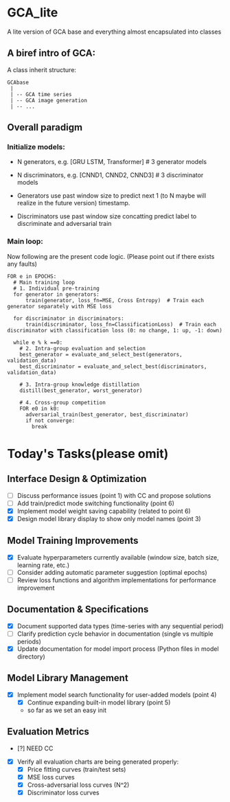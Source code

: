 # GCA_lite
A lite version of GCA base and everything almost encapsulated into classes

## A biref intro of GCA:

A class inherit structure:

```
GCAbase
 | 
 | -- GCA time series
 | -- GCA image generation 
 | -- ... 
```

## Overall paradigm

### Initialize models: 
- N generators, e.g. [GRU LSTM, Transformer]  # 3 generator models
- N discriminators, e.g. [CNND1, CNND2, CNND3]  # 3 discriminator models

- Generators use past window size to predict next 1 (to N maybe will realize in the future version) timestamp.
- Discriminators use past window size concatting predict label to discriminate and adversarial train

### Main loop: 
Now following are the present code logic. (Please point out if there exists any faults)
``` 
FOR e in EPOCHS: 
  # Main training loop
  # 1. Individual pre-training
  for generator in generators:
      train(generator, loss_fn=MSE, Cross Entropy)  # Train each generator separately with MSE loss
      
  for discriminator in discriminators:
      train(discriminator, loss_fn=ClassificationLoss)  # Train each discriminator with classification loss (0: no change, 1: up, -1: down)

  while e % k ==0: 
    # 2. Intra-group evaluation and selection
    best_generator = evaluate_and_select_best(generators, validation_data)
    best_discriminator = evaluate_and_select_best(discriminators, validation_data)
      
    # 3. Intra-group knowledge distillation
    distill(best_generator, worst_generator)
     
    # 4. Cross-group competition
    FOR e0 in k0: 
      adversarial_train(best_generator, best_discriminator)
      if not converge: 
        break
```




# Today's Tasks(please omit)

## Interface Design & Optimization
- [ ] Discuss performance issues (point 1) with CC and propose solutions
- [ ] Add train/predict mode switching functionality (point 6)
- [x] Implement model weight saving capability (related to point 6)
- [x] Design model library display to show only model names (point 3)

## Model Training Improvements
- [x] Evaluate hyperparameters currently available (window size, batch size, learning rate, etc.)
- [ ] Consider adding automatic parameter suggestion (optimal epochs)
- [ ] Review loss functions and algorithm implementations for performance improvement

## Documentation & Specifications
- [x] Document supported data types (time-series with any sequential period)
- [ ] Clarify prediction cycle behavior in documentation (single vs multiple periods)
- [x] Update documentation for model import process (Python files in model directory)

## Model Library Management
- [x] Implement model search functionality for user-added models (point 4)
  - [x] Continue expanding built-in model library (point 5) 
  - so far as we set an easy init


## Evaluation Metrics
- [?] NEED CC
- [x] Verify all evaluation charts are being generated properly:
  - [x] Price fitting curves (train/test sets)
  - [x] MSE loss curves
  - [x] Cross-adversarial loss curves (N^2)
  - [x] Discriminator loss curves